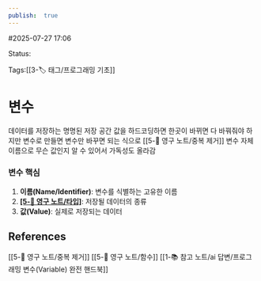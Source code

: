 ```yaml
---
publish:  true
---
```

#2025-07-27 17:06

Status: 

Tags:[[3-🏷️ 태그/프로그래밍 기초]]

# 변수
데이터를 저장하는 명명된 저장 공간
값을 하드코딩하면 한곳이 바뀌면 다 바꿔줘야 하지만 변수로 만들면 변수만 바꾸면 되는 식으로 [[5-💎 영구 노트/중복 제거]]
변수 자체 이름으로 무슨 값인지 알 수 있어서 가독성도 올라감

### 변수 핵심
1. **이름(Name/Identifier)**: 변수를 식별하는 고유한 이름
2. **[[5-💎 영구 노트/타입]](Type)**: 저장될 데이터의 종류
3. **값(Value)**: 실제로 저장되는 데이터

## References
 [[5-💎 영구 노트/중복 제거]]
 [[5-💎 영구 노트/함수]]
 [[1-📚 참고 노트/ai 답변/프로그래밍 변수(Variable) 완전 핸드북]]